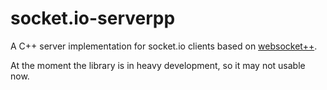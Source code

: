 socket.io-serverpp
==================

A C++ server implementation for socket.io clients based on [websocket++](https://github.com/zaphoyd/websocketpp).

At the moment the library is in heavy development, so it may not usable now.
